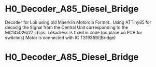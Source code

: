 # H0_Decoder_A85_Diesel_Bridge
Decoder for Lok using old Maerklin Motorola Format..
Using ATTiny85 for decodig the Signal from the Central Unit corresponding to the MC145026/27 chips.
Lokadress is fixed in code (no place on PCB for switches)
Motor is connected with IC TS1935B((Bridge)

# H0_Decoder_A85_Diesel_Bridge
